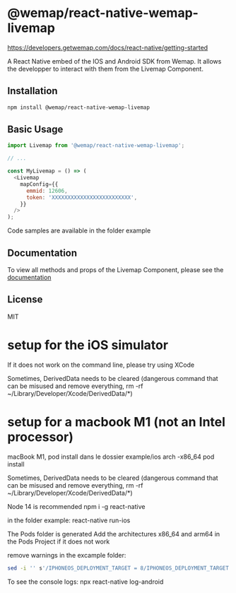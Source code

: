 # @wemap/react-native-wemap-livemap

https://developers.getwemap.com/docs/react-native/getting-started

A React Native embed of the IOS and Android SDK from Wemap.
It allows the developper to interact with them from the Livemap Component.

## Installation

```sh
npm install @wemap/react-native-wemap-livemap
```

## Basic Usage

```js
import Livemap from '@wemap/react-native-wemap-livemap';

// ...

const MyLivemap = () => (
  <Livemap
    mapConfig={{
      emmid: 12606,
      token: 'XXXXXXXXXXXXXXXXXXXXXXXXX',
    }}
  />
);
```

Code samples are available in the folder example

## Documentation

To view all methods and props of the Livemap Component, please see the [documentation](https://developers.getwemap.com/docs/react-native/livemap)

## License

MIT

# setup for the iOS simulator

If it does not work on the command line, please try using XCode

Sometimes, DerivedData needs to be cleared
(dangerous command that can be misused and remove everything, rm -rf ~/Library/Developer/Xcode/DerivedData/*)

# setup for a macbook M1 (not an Intel processor)

macBook M1,
pod install dans le dossier example/ios
arch -x86_64 pod install

Sometimes, DerivedData needs to be cleared
(dangerous command that can be misused and remove everything, rm -rf ~/Library/Developer/Xcode/DerivedData/*)

Node 14 is recommended
npm i -g react-native

in the folder example:
react-native run-ios

The Pods folder is generated
Add the architectures x86_64 and arm64 in the Pods Project if it does not work

remove warnings in the excample folder:
```sh
sed -i '' s'/IPHONEOS_DEPLOYMENT_TARGET = 8/IPHONEOS_DEPLOYMENT_TARGET = 9/g' ./ios/Pods/Pods.xcodeproj/project.pbxproj && sed -i '' s'/IPHONEOS_DEPLOYMENT_TARGET = 9·4/IPHONEOS_DEPLOYMENT_TARGET = 9\.0/g' ./ios/Pods/Pods.xcodeproj/project.pbxproj
```

To see the console logs:
npx react-native log-android
